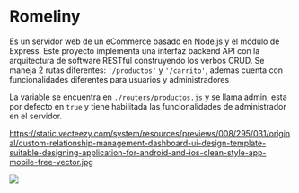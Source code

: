 # Romeliny

Es un servidor web de un eCommerce basado en Node.js y el módulo de Express. Este proyecto implementa una interfaz backend API con la arquitectura de software RESTful construyendo los verbos CRUD. Se maneja 2 rutas diferentes: `'/productos'` y `'/carrito'`, ademas cuenta con funcionalidades diferentes para usuarios y administradores

La variable se encuentra en `./routers/productos.js` y se llama admin, esta por defecto en `true` y tiene habilitada las funcionalidades de administrador en el servidor.

https://static.vecteezy.com/system/resources/previews/008/295/031/original/custom-relationship-management-dashboard-ui-design-template-suitable-designing-application-for-android-and-ios-clean-style-app-mobile-free-vector.jpg

![](public/assets/img/proyecto.png)
